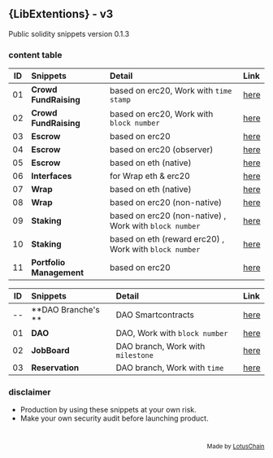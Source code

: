 ## {LibExtentions} - v3
Public solidity snippets version 0.1.3

### content table
| ID | Snippets | Detail | Link |
|----|:---|:---|:---|
| 01 | **Crowd FundRaising** | based on erc20, Work with `time stamp` | [here](./CrowdFund/CrowdFundBasedTime.sol) |
| 02 | **Crowd FundRaising** | based on erc20, Work with `block number` | [here](./CrowdFund/CrowdFundBasedBlock.sol) |
| 03 | **Escrow** | based on erc20 | [here](./Escrow/Escrow.sol) |
| 04 | **Escrow** | based on erc20 (observer) | [here](./Escrow/EscrowObserver.sol) |
| 05 | **Escrow** | based on eth (native) | [here](./Escrow/EscrowObserverEth.sol) |
| 06 | **Interfaces** | for Wrap eth & erc20 | [here](./Wrap/WrapInterfaces.sol) |
| 07 | **Wrap** | based on eth (native) | [here](./Wrap/WrapETH.sol) |
| 08 | **Wrap** | based on erc20 (non-native) | [here](./Wrap/WrapErc20.sol) |
| 09 | **Staking** | based on erc20 (non-native) , Work with `block number` | [here](./Staking/StakingERC20.sol) |
| 10 | **Staking** | based on eth (reward erc20) , Work with `block number` | [here](./Staking/StakingETH.sol) |
| 11 | **Portfolio Management** | based on erc20 | [here](./Portfolio/PortfolioManagement.sol) |

| ID | Snippets | Detail | Link |
|----|:---|:---|:---|
| -- | **DAO Branche's ** | DAO Smartcontracts | [here](./DAO) |
| 01 | **DAO** | DAO, Work with `block number` | [here](./DAO/DAO.sol) |
| 02 | **JobBoard** | DAO branch, Work with `milestone` | [here](./DAO/FreelancePlatform.sol) |
| 03 | **Reservation** | DAO branch, Work with `time` | [here](./DAO/INNKeeper.sol) |

### disclaimer
- Production by using these snippets at your own risk.
- Make your own security audit before launching product.

# 

<div align="right">
<sub>Made by <a href="https://lotuschain.org">LotusChain</a></sub>
</div>
